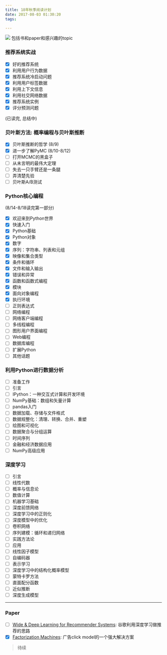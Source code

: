 ```yaml
---
title: 18年秋季阅读计划
date: 2017-08-03 01:30:20
tags:

---
```

![](http://my-imgshare.oss-cn-shenzhen.aliyuncs.com/92e8647aly1fi7klbnzzng207409f1ky.gif)
包括书和paper和感兴趣的topic

<!--more-->

### 推荐系统实战
 - [x] 好的推荐系统
 - [x] 利用用户行为数据
 - [x] 推荐系统冷启动问题
 - [x] 利用用户标签数据
 - [x] 利用上下文信息
 - [x] 利用社交网络数据
 - [x] 推荐系统实例
 - [x] 评分预测问题

(已读完,  总结中)

### 贝叶斯方法: 概率编程与贝叶斯推断
 - [x] 贝叶斯推断的哲学 (8/9)
 - [x] 进一步了解PyMC (8/10-8/12)
 - [ ] 打开MCMC的黑盒子
 - [ ] 从未言明的最伟大定理
 - [ ] 失去一只手臂还是一条腿
 - [ ] 弄清楚先验
 - [ ] 贝叶斯A/B测试

### Python核心编程
(8/14-8/18读完第一部分)

 - [x] 欢迎来到Python世界
 - [x] 快速入门
 - [x] Python基础
 - [x] Python对象
 - [x] 数字
 - [x] 序列：字符串、列表和元组
 - [x] 映像和集合类型
 - [x] 条件和循环
 - [x] 文件和输入输出
 - [x] 错误和异常
 - [x] 函数和函数式编程
 - [x] 模块
 - [x] 面向对象编程
 - [x] 执行环境
 - [ ] 正则表达式
 - [ ] 网络编程
 - [ ] 网络客户端编程
 - [ ] 多线程编程
 - [ ] 图形用户界面编程
 - [ ] Web编程
 - [ ] 数据库编程
 - [ ] 扩展Python
 - [ ] 其他话题

### 利用Python进行数据分析
 - [ ] 准备工作
 - [ ] 引言
 - [ ] IPython：一种交互式计算和开发环境 
 - [ ] NumPy基础：数组和矢量计算 
 - [ ] pandas入门 
 - [ ] 数据加载、存储与文件格式 
 - [ ] 数据规整化：清理、转换、合并、重塑 
 - [ ] 绘图和可视化 
 - [ ] 数据聚合与分组运算 
 - [ ] 时间序列 
 - [ ] 金融和经济数据应用 
 - [ ] NumPy高级应用 

### 深度学习
 - [ ] 引言
 - [ ] 线性代数
 - [ ] 概率与信息论
 - [ ] 数值计算
 - [ ] 机器学习基础
 - [ ] 深度前馈网络
 - [ ] 深度学习中的正则化
 - [ ] 深度模型中的优化
 - [ ] 卷积网络
 - [ ] 序列建模：循环和递归网络
 - [ ] 实践方法论
 - [ ] 应用
 - [ ] 线性因子模型
 - [ ] 自编码器
 - [ ] 表示学习
 - [ ] 深度学习中的结构化概率模型
 - [ ] 蒙特卡罗方法
 - [ ] 直面配分函数
 - [ ] 近似推断
 - [ ] 深度生成模型

---

### Paper
 - [ ] [Wide & Deep Learning for Recommender Systems](https://arxiv.org/abs/1606.07792): 谷歌利用深度学习做推荐的思路
 - [x] [Factorization Machines](http://www.csie.ntu.edu.tw/~b97053/paper/Rendle2010FM.pdf): 广告click model的一个强大解决方案

> 待续